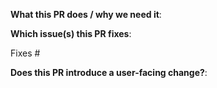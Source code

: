 **What this PR does / why we need it**:

**Which issue(s) this PR fixes**:

Fixes #

**Does this PR introduce a user-facing change?**:
